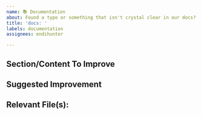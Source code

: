 ```yaml
---
name: 📚 Documentation
about: Found a typo or something that isn't crystal clear in our docs?
title: 'docs: '
labels: documentation
assignees: endihunter

---
```


<!-- Click "Preview" for a more readable version --

If you found an area that needs clarification, feel free to open a PR or list the section/content that could be improved below

⚠️👆 Feel free to these instructions before submitting the issue 👆⚠️
-->

## Section/Content To Improve

<!-- Quote or link to section -->

## Suggested Improvement

<!-- Identify what is confusing or incorrect and what could make it better -->

## Relevant File(s):

<!-- [e.g. README.md] -->
